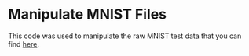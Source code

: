 # Manipulate MNIST Files

This code was used to manipulate the raw MNIST test data that you can find [here](http://yann.lecun.com/exdb/mnist/).
